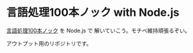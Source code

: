 # 言語処理100本ノック with Node.js

[言語処理100本ノック](http://www.cl.ecei.tohoku.ac.jp/nlp100/) を Node.js で 解いていこう。モチベ維持頑張るぞい。

アウトプット用のリポジトリです。